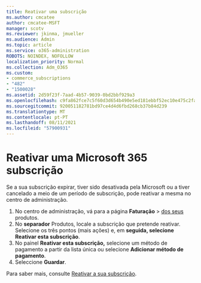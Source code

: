 ```yaml
---
title: Reativar uma subscrição
ms.author: cmcatee
author: cmcatee-MSFT
manager: scotv
ms.reviewer: jkinma, jmueller
ms.audience: Admin
ms.topic: article
ms.service: o365-administration
ROBOTS: NOINDEX, NOFOLLOW
localization_priority: Normal
ms.collection: Adm_O365
ms.custom:
- commerce_subscriptions
- "482"
- "1500028"
ms.assetid: 2d59f23f-7aad-4b57-9039-0bd2bbf929a3
ms.openlocfilehash: c9fa862fce7c5f60d3d654b490e5ed181ebbf52ec10e475c2fa4815d845a1d59
ms.sourcegitcommit: 920051182781bd97ce4d4d6fbd268cb37b84d239
ms.translationtype: MT
ms.contentlocale: pt-PT
ms.lasthandoff: 08/11/2021
ms.locfileid: "57900931"
---
```

# <a name="reactivate-a-microsoft-365-subscription"></a>Reativar uma Microsoft 365 subscrição

Se a sua subscrição expirar, tiver sido desativada pela Microsoft ou a tiver cancelado a meio de um período de subscrição, pode reativar a mesma no centro de administração.
  
1. No centro de administração, vá para a página **Faturação**  >  [dos seus](https://go.microsoft.com/fwlink/p/?linkid=842054) produtos.
2. No **separador** Produtos, locale a subscrição que pretende reativar. Selecione os três pontos (mais ações) e, em **seguida, selecione Reativar esta subscrição**.
3. No painel **Reativar esta subscrição,** selecione um método de pagamento a partir da lista única ou selecione **Adicionar método de pagamento**.
4. Seleccione **Guardar**.

Para saber mais, consulte [Reativar a sua subscrição](https://docs.microsoft.com/microsoft-365/commerce/subscriptions/reactivate-your-subscription).